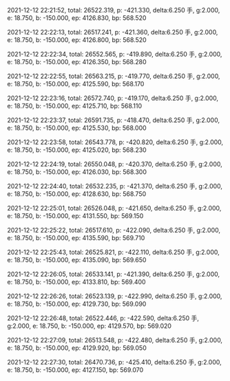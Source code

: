 2021-12-12 22:21:52, total: 26522.319, p: -421.330, delta:6.250 手, g:2.000, e: 18.750, b: -150.000, ep: 4126.830, bp: 568.520

2021-12-12 22:22:13, total: 26517.241, p: -421.360, delta:6.250 手, g:2.000, e: 18.750, b: -150.000, ep: 4126.800, bp: 568.520

2021-12-12 22:22:34, total: 26552.565, p: -419.890, delta:6.250 手, g:2.000, e: 18.750, b: -150.000, ep: 4126.350, bp: 568.280

2021-12-12 22:22:55, total: 26563.215, p: -419.770, delta:6.250 手, g:2.000, e: 18.750, b: -150.000, ep: 4125.590, bp: 568.170

2021-12-12 22:23:16, total: 26572.740, p: -419.170, delta:6.250 手, g:2.000, e: 18.750, b: -150.000, ep: 4125.710, bp: 568.110

2021-12-12 22:23:37, total: 26591.735, p: -418.470, delta:6.250 手, g:2.000, e: 18.750, b: -150.000, ep: 4125.530, bp: 568.000

2021-12-12 22:23:58, total: 26543.778, p: -420.820, delta:6.250 手, g:2.000, e: 18.750, b: -150.000, ep: 4125.020, bp: 568.230

2021-12-12 22:24:19, total: 26550.048, p: -420.370, delta:6.250 手, g:2.000, e: 18.750, b: -150.000, ep: 4126.030, bp: 568.300

2021-12-12 22:24:40, total: 26532.235, p: -421.370, delta:6.250 手, g:2.000, e: 18.750, b: -150.000, ep: 4128.630, bp: 568.750

2021-12-12 22:25:01, total: 26526.048, p: -421.650, delta:6.250 手, g:2.000, e: 18.750, b: -150.000, ep: 4131.550, bp: 569.150

2021-12-12 22:25:22, total: 26517.610, p: -422.090, delta:6.250 手, g:2.000, e: 18.750, b: -150.000, ep: 4135.590, bp: 569.710

2021-12-12 22:25:43, total: 26525.821, p: -422.110, delta:6.250 手, g:2.000, e: 18.750, b: -150.000, ep: 4135.090, bp: 569.650

2021-12-12 22:26:05, total: 26533.141, p: -421.390, delta:6.250 手, g:2.000, e: 18.750, b: -150.000, ep: 4133.810, bp: 569.400

2021-12-12 22:26:26, total: 26523.139, p: -422.990, delta:6.250 手, g:2.000, e: 18.750, b: -150.000, ep: 4129.730, bp: 569.090

2021-12-12 22:26:48, total: 26522.446, p: -422.590, delta:6.250 手, g:2.000, e: 18.750, b: -150.000, ep: 4129.570, bp: 569.020

2021-12-12 22:27:09, total: 26513.548, p: -422.480, delta:6.250 手, g:2.000, e: 18.750, b: -150.000, ep: 4129.920, bp: 569.050

2021-12-12 22:27:30, total: 26470.736, p: -425.410, delta:6.250 手, g:2.000, e: 18.750, b: -150.000, ep: 4127.150, bp: 569.070